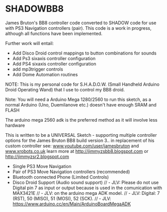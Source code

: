 # SHADOWBB8
James Bruton's BB8 controller code converted to SHADOW code for use with PS3 Navigation controllers (pair).
This code is a work in progress, although all functions have been implemented.  

Further work will entail:
- Add Disco Droid control mappings to button combinations for sounds
- Add Ps3 sixaxis controller configuration
- Add PS4 sixaxis controller configuration
- add mp3trigger controls
- Add Dome Automation routines

NOTE: This is my personal code for S.H.A.D.O.W. (Small Handheld Arduino Droid Operating Wand) that I use to control my BB8 droid.

Note: You will need a Arduino Mega 1280/2560 to run this sketch,
as a normal Arduino (Uno, Duemilanove etc.) doesn't have enough SRAM and FLASH

The arduino mega 2560 adk is the preferred method as it will involve less hardware

This is written to be a UNIVERSAL Sketch - supporting multiple controller options
for the James Bruton BB8 build version 3.. in replacement of his custom controller
see: www.youtube.com/user/jamesbruton and www.xrobots.co.uk
learn more at http://jimmyzsbb8.blogspot.com or http://jimmyzsr2.blogspot.com

- Single PS3 Move Navigation
- Pair of PS3 Move Navigation controllers (recommended)
- Bluetooth connected Phone (Limited Controls)
- Disco Droid Support (Audio sound support)
//      - JLV: Please do not use Digital pin 7 as input or output because is used in the comunication with MAX3421E
//      - JLV: on the arduino mega ADK model. 
//      - JLV: Digital: 7 (RST), 50 (MISO), 51 (MOSI), 52 (SCK).
//      - JLV: https://www.arduino.cc/en/Main/ArduinoBoardMegaADK
